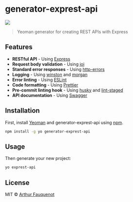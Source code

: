 # generator-exprest-api

![](https://img.shields.io/badge/license-MIT-blue.svg)

> Yeoman generator for creating REST APIs with Express

## Features

- **RESTful API** - Using [Express](https://github.com/expressjs/express/)
- **Request body validation** - Using [joi](https://github.com/hapijs/joi)
- **Standard error responses** - Using [http-errors](https://www.npmjs.com/package/http-errors)
- **Logging** - Using [winston](https://github.com/winstonjs/winston) and [morgan](https://github.com/expressjs/morgan#readme)
- **Error linting** - Using [ESLint](https://eslint.org/)
- **Code formatting** - Using [Prettier](https://prettier.io/)
- **Pre-commit linting hook** - Using [husky](https://github.com/typicode/husky) and [lint-staged](https://github.com/okonet/lint-staged)
- **API documentation** - Using [Swagger](https://swagger.io/)

## Installation

First, install [Yeoman](http://yeoman.io) and generator-exprest-api using [npm](https://www.npmjs.com/).

```bash
npm install -g yo generator-exprest-api
```

## Usage

Then generate your new project:

```bash
yo exprest-api
```

## License

MIT © [Arthur Fauquenot](https://github.com/arthurfauq)
